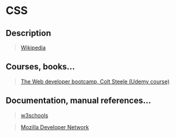 # CSS

## Description

>[Wikipedia](https://en.wikipedia.org/wiki/HTML)

## Courses, books...

>[The Web developer bootcamp, Colt Steele (Udemy course)](twdb.md)

## Documentation, manual references...

>[w3schools](https://www.w3schools.com/html/)

>[Mozilla Developer Network](https://developer.mozilla.org/en-US/docs/Web/HTML)

